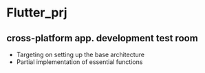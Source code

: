 # Flutter_prj

## cross-platform app. development test room
- Targeting on setting up the base architecture
- Partial implementation of essential functions
